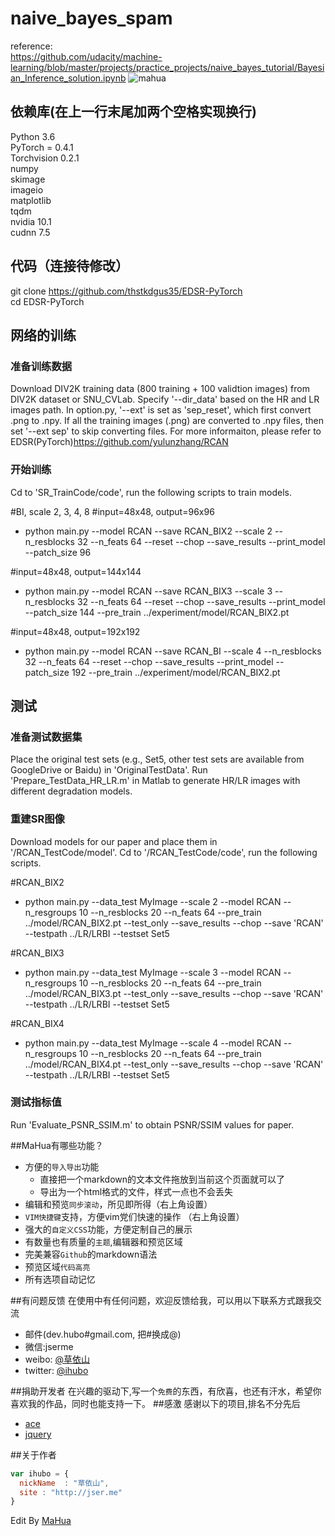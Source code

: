 # naive_bayes_spam
reference:  
https://github.com/udacity/machine-learning/blob/master/projects/practice_projects/naive_bayes_tutorial/Bayesian_Inference_solution.ipynb
![mahua](mahua-logo.jpg)

## 依赖库(在上一行末尾加两个空格实现换行)
Python 3.6  
PyTorch = 0.4.1  
Torchvision 0.2.1  
numpy  
skimage  
imageio  
matplotlib  
tqdm  
nvidia 10.1  
cudnn 7.5

## 代码（连接待修改）
git clone https://github.com/thstkdgus35/EDSR-PyTorch  
cd EDSR-PyTorch

## 网络的训练
### 准备训练数据
Download DIV2K training data (800 training + 100 validtion images) from DIV2K dataset or SNU_CVLab.
Specify '--dir_data' based on the HR and LR images path. In option.py, '--ext' is set as 'sep_reset', which first convert .png to .npy. If all the training images (.png) are converted to .npy files, then set '--ext sep' to skip converting files.
For more informaiton, please refer to EDSR(PyTorch)https://github.com/yulunzhang/RCAN

### 开始训练
Cd to 'SR_TrainCode/code', run the following scripts to train models.

#BI, scale 2, 3, 4, 8
#input=48x48, output=96x96
* python main.py --model RCAN --save RCAN_BIX2 --scale 2 --n_resblocks 32 --n_feats 64  --reset --chop --save_results --print_model --patch_size 96

#input=48x48, output=144x144
* python main.py --model RCAN --save RCAN_BIX3 --scale 3 --n_resblocks 32 --n_feats 64  --reset --chop --save_results --print_model --patch_size 144 --pre_train ../experiment/model/RCAN_BIX2.pt

#input=48x48, output=192x192
* python main.py --model RCAN --save RCAN_BI --scale 4 --n_resblocks 32 --n_feats 64  --reset --chop --save_results --print_model --patch_size 192 --pre_train ../experiment/model/RCAN_BIX2.pt


## 测试
### 准备测试数据集
Place the original test sets (e.g., Set5, other test sets are available from GoogleDrive or Baidu) in 'OriginalTestData'.
Run 'Prepare_TestData_HR_LR.m' in Matlab to generate HR/LR images with different degradation models.


### 重建SR图像
Download models for our paper and place them in '/RCAN_TestCode/model'.
Cd to '/RCAN_TestCode/code', run the following scripts.

#RCAN_BIX2
* python main.py --data_test MyImage --scale 2 --model RCAN --n_resgroups 10 --n_resblocks 20 --n_feats 64 --pre_train ../model/RCAN_BIX2.pt --test_only --save_results --chop --save 'RCAN' --testpath ../LR/LRBI --testset Set5

#RCAN_BIX3
* python main.py --data_test MyImage --scale 3 --model RCAN --n_resgroups 10 --n_resblocks 20 --n_feats 64 --pre_train ../model/RCAN_BIX3.pt --test_only --save_results --chop --save 'RCAN' --testpath ../LR/LRBI --testset Set5

#RCAN_BIX4
* python main.py --data_test MyImage --scale 4 --model RCAN --n_resgroups 10 --n_resblocks 20 --n_feats 64 --pre_train ../model/RCAN_BIX4.pt --test_only --save_results --chop --save 'RCAN' --testpath ../LR/LRBI --testset Set5

 ### 测试指标值
 Run 'Evaluate_PSNR_SSIM.m' to obtain PSNR/SSIM values for paper.




##MaHua有哪些功能？

* 方便的`导入导出`功能
    *  直接把一个markdown的文本文件拖放到当前这个页面就可以了
    *  导出为一个html格式的文件，样式一点也不会丢失
* 编辑和预览`同步滚动`，所见即所得（右上角设置）
* `VIM快捷键`支持，方便vim党们快速的操作 （右上角设置）
* 强大的`自定义CSS`功能，方便定制自己的展示
* 有数量也有质量的`主题`,编辑器和预览区域
* 完美兼容`Github`的markdown语法
* 预览区域`代码高亮`
* 所有选项自动记忆

##有问题反馈
在使用中有任何问题，欢迎反馈给我，可以用以下联系方式跟我交流

* 邮件(dev.hubo#gmail.com, 把#换成@)
* 微信:jserme
* weibo: [@草依山](http://weibo.com/ihubo)
* twitter: [@ihubo](http://twitter.com/ihubo)

##捐助开发者
在兴趣的驱动下,写一个`免费`的东西，有欣喜，也还有汗水，希望你喜欢我的作品，同时也能支持一下。
##感激
感谢以下的项目,排名不分先后

* [ace](http://ace.ajax.org/)
* [jquery](http://jquery.com)

##关于作者

```javascript
var ihubo = {
  nickName  : "草依山",
  site : "http://jser.me"
}
```
Edit By [MaHua](http://mahua.jser.me)
